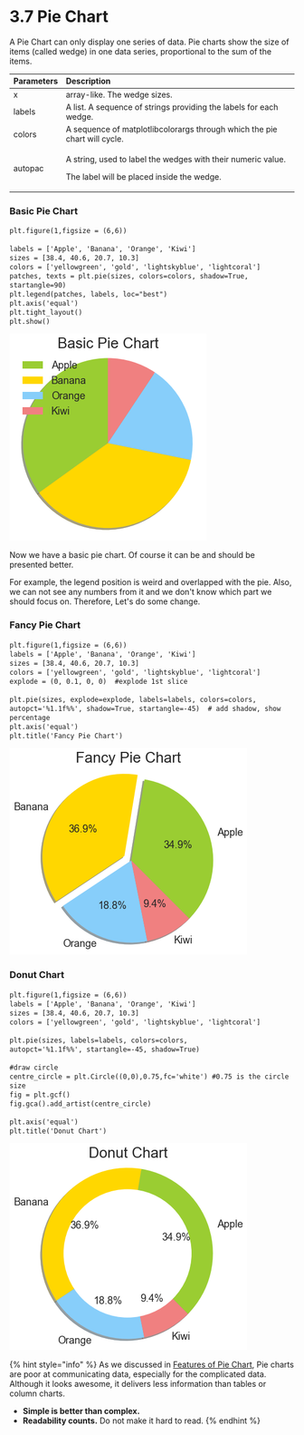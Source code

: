 # 3.7 Pie Chart

A Pie Chart can only display one series of data. Pie charts show the size of items \(called wedge\) in one data series, proportional to the sum of the items.

<table>
  <thead>
    <tr>
      <th style="text-align:left">Parameters</th>
      <th style="text-align:left">Description</th>
    </tr>
  </thead>
  <tbody>
    <tr>
      <td style="text-align:left">x</td>
      <td style="text-align:left">array-like. The wedge sizes.</td>
    </tr>
    <tr>
      <td style="text-align:left">labels</td>
      <td style="text-align:left">A list. A sequence of strings providing the labels for each wedge.</td>
    </tr>
    <tr>
      <td style="text-align:left">colors</td>
      <td style="text-align:left">A sequence of matplotlibcolorargs through which the pie chart will cycle.</td>
    </tr>
    <tr>
      <td style="text-align:left">autopac</td>
      <td style="text-align:left">
        <p>A string, used to label the wedges with their numeric value.</p>
        <p>The label will be placed inside the wedge.</p>
      </td>
    </tr>
  </tbody>
</table>

### Basic Pie Chart

```text
plt.figure(1,figsize = (6,6))

labels = ['Apple', 'Banana', 'Orange', 'Kiwi']
sizes = [38.4, 40.6, 20.7, 10.3]
colors = ['yellowgreen', 'gold', 'lightskyblue', 'lightcoral']
patches, texts = plt.pie(sizes, colors=colors, shadow=True, startangle=90)
plt.legend(patches, labels, loc="best")
plt.axis('equal')
plt.tight_layout()
plt.show()
```

![Figure 1.6.1 Basic Pie Chart](../.gitbook/assets/download-2%20%282%29.png)

Now  we have a basic pie chart. Of course it can be and should be presented better. 

For example, the legend position is weird and overlapped  with the pie. Also, we  can not see  any numbers from it  and we don't know which part we should focus on.  Therefore, Let's do some change.

### Fancy Pie Chart

```text
plt.figure(1,figsize = (6,6))
labels = ['Apple', 'Banana', 'Orange', 'Kiwi']
sizes = [38.4, 40.6, 20.7, 10.3]
colors = ['yellowgreen', 'gold', 'lightskyblue', 'lightcoral']
explode = (0, 0.1, 0, 0)  #explode 1st slice

plt.pie(sizes, explode=explode, labels=labels, colors=colors,
autopct='%1.1f%%', shadow=True, startangle=-45)  # add shadow, show percentage
plt.axis('equal')
plt.title('Fancy Pie Chart')
```

![Figure 1.6.2 Fancy Pie Chart](../.gitbook/assets/fancy-pie.png)

### Donut Chart

```text
plt.figure(1,figsize = (6,6))
labels = ['Apple', 'Banana', 'Orange', 'Kiwi']
sizes = [38.4, 40.6, 20.7, 10.3]
colors = ['yellowgreen', 'gold', 'lightskyblue', 'lightcoral']

plt.pie(sizes, labels=labels, colors=colors,
autopct='%1.1f%%', startangle=-45, shadow=True) 

#draw circle
centre_circle = plt.Circle((0,0),0.75,fc='white') #0.75 is the circle size
fig = plt.gcf()
fig.gca().add_artist(centre_circle)

plt.axis('equal')
plt.title('Donut Chart')
```

![Figure 1.6.3 Donut Chart](../.gitbook/assets/donut-chart.png)

{% hint style="info" %}
As we discussed  in [Features of Pie Chart,](../tricks-in-visualisation/features-of-different-charts/2.4-pie-chart.md)  Pie charts are poor at communicating data, especially for the complicated data.  Although it looks awesome, it  delivers less information than tables or column charts.

* **Simple is better than complex.** 
* **Readability counts.** Do not make it hard to read.
{% endhint %}


